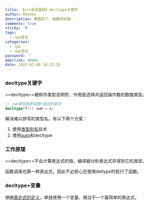 ```yaml
---
title: 【c++语法基础】decltype关键字
author: MoonXu
description: 懒癌犯了，摘要同标题~
comments: true
sticky: '0'
tags:
  - cpp语法
categories:
  - cpp
  - cpp语法
password: ''
abbrlink: 40002
date: 2022-02-08 18:23:25
---
```


### decltype关键字

==decltype==被称作类型说明符，作用是选择并返回操作数的数据类型。

```cpp
// sum类型就是函数f返回的类型
decltype(f()) sum = x;
```

解决难以拼写的类型名，有以下两个方案：

1. 使用[类型别名]()技术
2. 使用[auto]()和decltype

### 工作原理

==decltype==不会计算表达式的值，编译器分析表达式并得到它的类型。

函数调用也算一种表达式，因此不必担心在使用deltype时执行了函数。

### decltype+变量

根据[表达式的定义]()，单独使用一个变量，相当于一个最简单的表达式。

